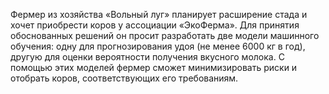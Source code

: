 Фермер из хозяйства «Вольный луг» планирует расширение стада и хочет приобрести коров у ассоциации «ЭкоФерма». Для принятия обоснованных решений он просит разработать две модели машинного обучения: одну для прогнозирования удоя (не менее 6000 кг в год), другую для оценки вероятности получения вкусного молока. С помощью этих моделей фермер сможет минимизировать риски и отобрать коров, соответствующих его требованиям.
